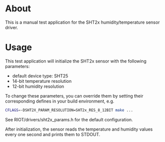 # About
This is a manual test application for the SHT2x humidity/temperature sensor driver.

# Usage
This test application will initialize the SHT2x sensor with the following parameters:
 - default device type: SHT25
 - 14-bit temperature resolution
 - 12-bit humidity resolution

To change these parameters, you can override them by setting their corresponding
defines in your build environment, e.g.
```bash
CFLAGS=-DSHT2X_PARAM_RESOLUTION=SHT2x_RES_8_12BIT make ...
```
See RIOT/drivers/sht2x_params.h for the default configuration.

After initialization, the sensor reads the temperature and humidity values every
one second and prints them to STDOUT.
